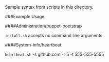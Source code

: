 Sample syntax from scripts in this directory.

###Example Usage

####Administration/puppet-bootstrap

`install.sh` accepts no command line arguments

####System-info/heartbeat

`heartbeat.sh` -s github.com -r 5 -t 555-555-5555
